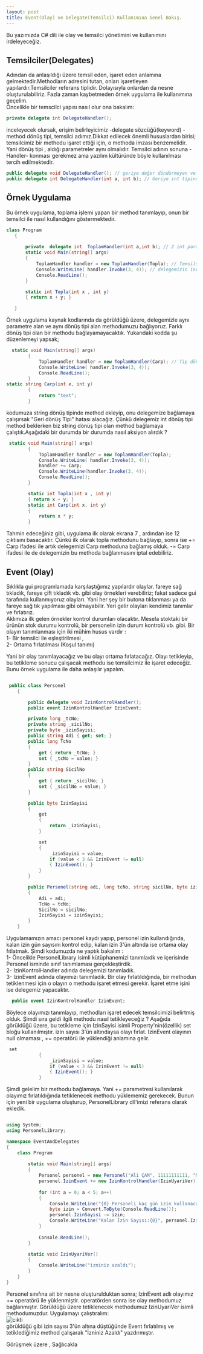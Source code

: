 ```yaml
---
layout: post
title: Event(Olay) ve Delegate(Temsilci) Kullanımına Genel Bakış.
---  
```


Bu yazımızda C# dili ile olay ve temsilci yönetimini ve kullanımını irdeleyeceğiz.  
## Temsilciler(Delegates) ##  
Adından da anlaşıldığı üzere temsil eden, işaret eden anlamına gelmektedir.Methodların adresini tutan, onları işaretleyen yapılardır.Temsilciler referans tiplidir. Dolayısıyla onlardan da nesne oluşturulabiliriz. Fazla zaman kaybetmeden örnek uygulama ile kullanımına geçelim.  
Öncelikle bir temscilci yapısı nasıl olur ona bakalım:    
``` c#
private delegate int DelegateHandler(); 
``` 
 inceleyecek olursak, erişim belirleyicimiz -delegate sözcüğü(keyword) - method dönüş tipi, temsilci adımız.Dikkat edilecek önemli hususlardan birisi; temsilcimiz bir methodu işaret ettiği için, o methoda imzası benzemelidir. Yani dönüş tipi , aldığı parametreler aynı olmalıdır. Temsilci adının sonuna - Handler- konması gerekmez ama yazılım kültüründe böyle kullanılması tercih edilmektedir.    
 ``` c#
 public delegate void DelegateHandler(); // geriye değer döndürmeyen ve parametre almayan method için kullanılır
 public delegate int DelegateHandler(int a, int b); // Geriye int tipinde değer döndüren ve 2 adet parametre alan method için kullanılır.
 
 ```  
 ## Örnek Uygulama ##
  Bu örnek uygulama, toplama işlemi yapan bir method tanımlayıp, onun bir temsilci ile nasıl kullandığını göstermektedir. 
  
 ``` c#
 class Program
    {
      
        private  delegate int  ToplamHandler(int a,int b); // 2 int parametre alan ve geriye int döndüren temsilci tanımladık.
        static void Main(string[] args)
        {
            ToplamHandler handler = new ToplamHandler(Topla); // Temsilsi nesnesi tanımladık.
            Console.WriteLine( handler.Invoke(3, 4)); // delegemizin invoke methodu ile işaret edilen methodu çalıştırdık.
            Console.ReadLine();
        }

        static int Topla(int x , int y)
        { return x + y; }

    }

```  
Örnek uygulama kaynak kodlarında da görüldüğü üzere, delegemizle aynı parametre alan ve aynı dönüş tipi alan methodumuzu bağlıyoruz. Farklı dönüş tipi olan bir methodu bağlayamayacaktık. Yukarıdaki kodda şu düzenlemeyi yapsak;  
``` c#
  static void Main(string[] args)
        {
            ToplamHandler handler = new ToplamHandler(Carp); // Tip dönüş hatası verecektir.
            Console.WriteLine( handler.Invoke(3, 4));
            Console.ReadLine();
        }
static string Carp(int x, int y)
        {
            return "text";
        }
```  
kodumuza string dönüş tipinde method ekleyip, onu delegemize bağlamaya çalışırsak "Geri dönüş Tipi" hatası alacağız. Çünkü delegemiz int dönüş tipi method beklerken biz string dönüş tipi olan method bağlamaya çalıştık.Aşağıdaki bir durumda  bir durumda nasıl aksiyon alırdık ? 
``` c#
 static void Main(string[] args)
        {
            ToplamHandler handler = new ToplamHandler(Topla);
            Console.WriteLine( handler.Invoke(3, 4));
            handler += Carp;
            Console.WriteLine(handler.Invoke(3, 4));
            Console.ReadLine();
        }

        static int Topla(int x , int y)
        { return x + y; }
        static int Carp(int x, int y)
        {
            return x * y;
        }

```  
Tahmin edeceğiniz gibi, uygulama ilk olarak ekrana 7 , ardından ise 12 çıktısını basacaktır. Çünkü ilk olarak topla methodunu bağlayıp, sonra ise += Carp ifadesi ile artık delegemizi Carp methoduna bağlamış olduk. -= Carp ifadesi ile de  delegemizin bu methoda bağlanmasını  iptal edebiliriz.  
## Event (Olay) ## 
Sıklıkla gui programlamada karşılaştığımız yapılardır olaylar. fareye sağ tıkladık, fareye çift tıkladık vb. gibi olay örnekleri verebiliriz; fakat sadece gui tarafında kullanmıyoruz olayları. Yani her şey bir butona tıklanması ya da fareye sağ tık yapılması gibi olmayabilir. Yeri gelir olayları kendimiz tanımlar ve fırlatırız.  
Aklımıza ilk gelen örnekler kontrol durumları olacaktır. Mesela stoktaki bir ürünün stok durumu kontrolü, bir personelin izin durum kontrolü vb. gibi. Bir olayın tanımlanması için iki mühim husus vardır :     
1- Bir temsilci ile eşleştirilmesi ,   
2- Ortama fırlatılması (Koşul tanımı)  

Yani bir olay tanımlayacağız ve bu olayı ortama fırlatacağız. Olayı tetikleyip, bu tetikleme sonucu çalışacak methodu ise temsilcimiz ile işaret edeceğiz. Bunu örnek uygulama ile daha anlaşılır yapalım.  
``` c#

 public class Personel
    {

        public delegate void IzinKontrolHandler();
        public event IzinKontrolHandler IzinEvent;

        private long _tcNo;
        private string _sicilNo;
        private byte _izinSayisi;
        public string Adi { get; set; }
        public long TcNo
        {
            get { return _tcNo; }
            set { _tcNo = value; }
        }
        public string SicilNo
        {
            get { return _sicilNo; }
            set { _sicilNo = value; }
        }

        public byte IzinSayisi
        {
            get
            {
                return _izinSayisi;
            }

            set
            {
                _izinSayisi = value;
                if (value < 3 && IzinEvent != null)
                { IzinEvent(); }
            }
        }

        public Personel(string adi, long tcNo, string sicilNo, byte izinSayisi)
        {
            Adi = adi;
            TcNo = tcNo;
            SicilNo = sicilNo;
            IzinSayisi = izinSayisi;
        }
    }
```
Uygulamamızın amacı personel kaydı yapıp, personel izin kullandığında, kalan izin gün sayısını kontrol edip, kalan izin 3'ün altında ise ortama olay fıtlatmak. Şimdi kodumuzda ne yaptık bakalım :   
1- Öncelikle PersonelLibrary isimli kütüphanemizi tanımlaıdk ve içerisinde Personel isminde sınıf tanımlaması gerçekleştirdik.  
2- IzinKontrolHandler adında delegemizi tanımladık.   
3- IzinEvent adında olayımızı tanımladık. Bir olay fırlatıldığında, bir methodun tetiklenmesi için o olayın o methodu işaret etmesi gerekir. İşaret etme işini ise delegemiz yapacaktır. 
``` c#
  public event IzinKontrolHandler IzinEvent;
```
Böylece olayımızı tanımlayıp, methodları işaret edecek temsilcimizi belirtmiş olduk. Şimdi sıra geldi ilgili methodu nasıl tetikleyeceğiz ? Aşağıda görüldüğü üzere, bu tetikleme için IzinSayisi isimli Property'nin(özellik) set bloğu kullanılmıştır.
izin sayısı 3'ün altındaysa olayı fırlat. IzinEvent olayının null olmaması , += operatörü ile yüklendiği anlamına gelir.
``` c#
 set
            {
                _izinSayisi = value;
                if (value < 3 && IzinEvent != null)
                { IzinEvent(); }
            }
```
Şimdi gelelim bir methodu bağlamaya. Yani += parametresi kullanılarak olayımız fırlatıldığında tetiklenecek methodu yüklememiz gerekecek. Bunun için yeni bir uygulama oluşturup, PersonelLibrary dll'imizi referans olarak ekledik.  

``` c#

using System;
using PersonelLibrary;

namespace EventAndDelegates
{
    class Program
    
        static void Main(string[] args)
        {
            Personel personel = new Personel("Ali ÇAM", 11111111111, "MM123789", 20);
            personel.IzinEvent += new IzinKontrolHandler(IzinUyariVer);
            
            for (int a = 0; a < 5; a++)
            {
                Console.WriteLine("{0} Personeli kaç gün izin kullanacak ? ", personel.Adi);
                byte izin = Convert.ToByte(Console.ReadLine());
                personel.IzinSayisi -= izin;
                Console.WriteLine("Kalan İzin Sayısı:{0}", personel.IzinSayisi);
            }
            
            Console.ReadLine();    
        }

        static void IzinUyariVer()
        {
            Console.WriteLine("izniniz azaldı");
        }
    }
}
```
Personel sınıfına ait bir nesne oluşturulduktan sonra; IzinEvent adlı olayımız += operatörü ile yüklenmiştir. operatörden sonra ise olay methodumuz bağlanmıştır. Görüldüğü üzere tetiklenecek methodumuz IzinUyariVer isimli methodumuzdur. Uygulamayı çalıştıralım:   
![cikti](/images/cikti.png)  
görüldüğü gibi izin sayısı 3'ün altına düştüğünde Event fırlatılmış ve tetiklediğimiz method çalışarak "İzniniz Azaldı" yazdırmıştır.
  
  Görüşmek üzere , Sağlıcakla 




    




 

